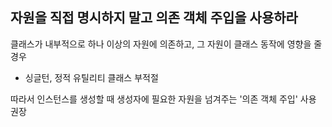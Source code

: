## 자원을 직접 명시하지 말고 의존 객체 주입을 사용하라

클래스가 내부적으로 하나 이상의 자원에 의존하고, 그 자원이 클래스 동작에 영향을 줄 경우
-  싱글턴, 정적 유틸리티 클래스 부적절
   <br/>

따라서 인스턴스를 생성할 때 생성자에 필요한 자원을 넘겨주는 '의존 객체 주입' 사용 권장

